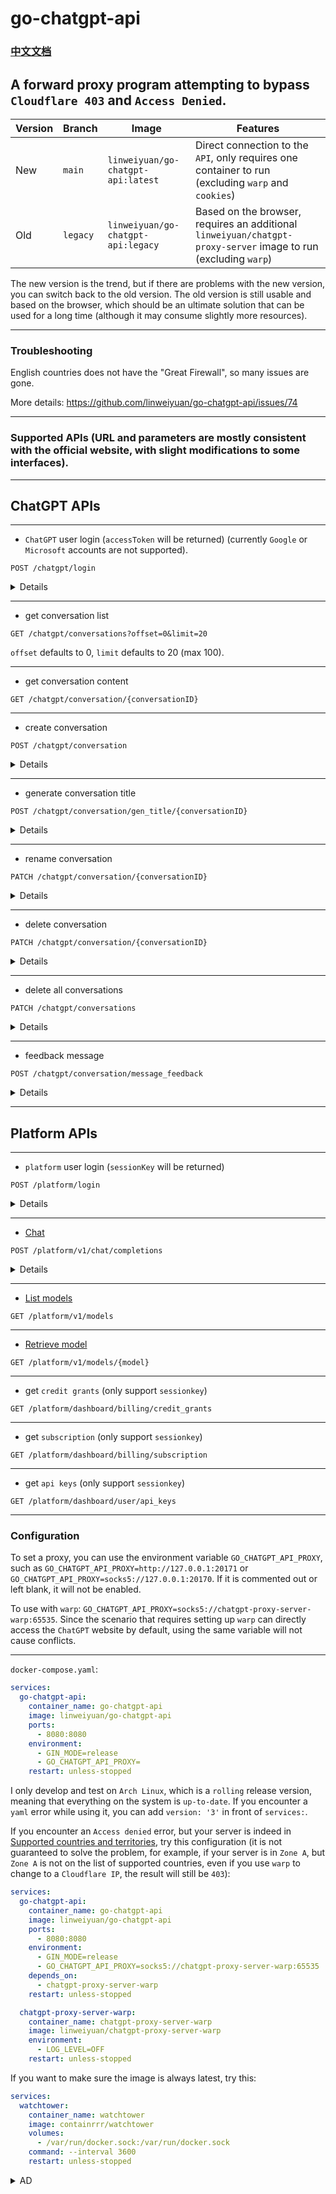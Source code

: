 # go-chatgpt-api

### [中文文档](README_zh.md)

## A forward proxy program attempting to bypass `Cloudflare 403` and `Access Denied`.

| Version | Branch   | Image                              | Features                                                                                                       |
|---------|----------|------------------------------------|----------------------------------------------------------------------------------------------------------------|
| New     | `main`   | `linweiyuan/go-chatgpt-api:latest` | Direct connection to the `API`, only requires one container to run (excluding `warp` and `cookies`)            | 
| Old     | `legacy` | `linweiyuan/go-chatgpt-api:legacy` | Based on the browser, requires an additional `linweiyuan/chatgpt-proxy-server` image to run (excluding `warp`) | 

The new version is the trend, but if there are problems with the new version, you can switch back to the old version.
The old version is still usable and based on the browser, which should be an ultimate solution that can be used for a
long time (although it may consume slightly more resources).

---

### Troubleshooting

English countries does not have the "Great Firewall", so many issues are gone.

More details: https://github.com/linweiyuan/go-chatgpt-api/issues/74

---

### Supported APIs (URL and parameters are mostly consistent with the official website, with slight modifications to some interfaces).

---

## ChatGPT APIs

---

- `ChatGPT` user login (`accessToken` will be returned) (currently `Google` or `Microsoft` accounts are not supported).

`POST /chatgpt/login`

<details>

```json
{
  "username": "email",
  "password": "password"
}
```

</details>

---

- get conversation list

`GET /chatgpt/conversations?offset=0&limit=20`

`offset` defaults to 0, `limit` defaults to 20 (max 100).

---

- get conversation content

`GET /chatgpt/conversation/{conversationID}`

---

- create conversation

`POST /chatgpt/conversation`

<details>

```json
{
  "action": "next",
  "messages": [
    {
      "id": "message id",
      "author": {
        "role": "user"
      },
      "content": {
        "content_type": "text",
        "parts": [
          "Hello World"
        ]
      }
    }
  ],
  "parent_message_id": "parent message id",
  "conversation_id": "conversation id",
  "model": "text-davinci-002-render-sha",
  "timezone_offset_min": -480,
  "history_and_training_disabled": false
}
```

</details>

---

- generate conversation title

`POST /chatgpt/conversation/gen_title/{conversationID}`

<details>

```json
{
  "message_id": "role assistant response message id"
}
```

</details>

---

- rename conversation

`PATCH /chatgpt/conversation/{conversationID}`

<details>

```json
{
  "title": "new title"
}
```

</details>

---

- delete conversation

`PATCH /chatgpt/conversation/{conversationID}`

<details>

```json
{
  "is_visible": false
}
```

</details>

---

- delete all conversations

`PATCH /chatgpt/conversations`

<details>

```json
{
  "is_visible": false
}
```

</details>

---

- feedback message

`POST /chatgpt/conversation/message_feedback`

<details>

```json
{
  "message_id": "message id",
  "conversation_id": "conversation id",
  "rating": "thumbsUp/thumbsDown"
}
```

</details>

---

## Platform APIs

---

- `platform` user login (`sessionKey` will be returned)

`POST /platform/login`

<details>

```json
{
  "username": "email",
  "password": "password"
}
```

</details>

---

- [Chat](https://platform.openai.com/docs/api-reference/chat)

`POST /platform/v1/chat/completions`

<details>

```json
{
  "messages": [
    {
      "role": "user",
      "content": "Hello World"
    }
  ],
  "model": "gpt-3.5-turbo",
  "stream": true
}
```

</details>

---

- [List models](https://platform.openai.com/docs/api-reference/models/list)

`GET /platform/v1/models`

---

- [Retrieve model](https://platform.openai.com/docs/api-reference/models/retrieve)

`GET /platform/v1/models/{model}`

---

- get `credit grants` (only support `sessionkey`)

`GET /platform/dashboard/billing/credit_grants`

---

- get `subscription` (only support `sessionkey`)

`GET /platform/dashboard/billing/subscription`

---

- get `api keys` (only support `sessionkey`)

`GET /platform/dashboard/user/api_keys`

---

### Configuration

To set a proxy, you can use the environment variable `GO_CHATGPT_API_PROXY`, such
as `GO_CHATGPT_API_PROXY=http://127.0.0.1:20171` or `GO_CHATGPT_API_PROXY=socks5://127.0.0.1:20170`. If it is commented
out or left blank, it will not be enabled.

To use with `warp`: `GO_CHATGPT_API_PROXY=socks5://chatgpt-proxy-server-warp:65535`. Since the scenario that requires
setting up `warp` can directly access the `ChatGPT` website by default, using the same variable will not cause
conflicts.

---

`docker-compose.yaml`:

```yaml
services:
  go-chatgpt-api:
    container_name: go-chatgpt-api
    image: linweiyuan/go-chatgpt-api
    ports:
      - 8080:8080
    environment:
      - GIN_MODE=release
      - GO_CHATGPT_API_PROXY=
    restart: unless-stopped
```

I only develop and test on `Arch Linux`, which is a `rolling` release version, meaning that everything on the system is
`up-to-date`. If you encounter a `yaml` error while using it, you can add `version: '3'` in front of `services:`.

If you encounter an `Access denied` error, but your server is indeed
in [Supported countries and territories](https://platform.openai.com/docs/supported-countries), try this
configuration (it is not guaranteed to solve the problem, for example, if your server is in `Zone A`, but `Zone A`
is not on the list of supported countries, even if you use `warp` to change to a `Cloudflare IP`, the result will still
be
`403`):

```yaml
services:
  go-chatgpt-api:
    container_name: go-chatgpt-api
    image: linweiyuan/go-chatgpt-api
    ports:
      - 8080:8080
    environment:
      - GIN_MODE=release
      - GO_CHATGPT_API_PROXY=socks5://chatgpt-proxy-server-warp:65535
    depends_on:
      - chatgpt-proxy-server-warp
    restart: unless-stopped

  chatgpt-proxy-server-warp:
    container_name: chatgpt-proxy-server-warp
    image: linweiyuan/chatgpt-proxy-server-warp
    environment:
      - LOG_LEVEL=OFF
    restart: unless-stopped
```

If you want to make sure the image is always latest, try this:

```yaml
services:
  watchtower:
    container_name: watchtower
    image: containrrr/watchtower
    volumes:
      - /var/run/docker.sock:/var/run/docker.sock
    command: --interval 3600
    restart: unless-stopped
```

<details>

<summary>AD</summary>

`Vultr` Referral Program: https://www.vultr.com/?ref=7372562

</details>
